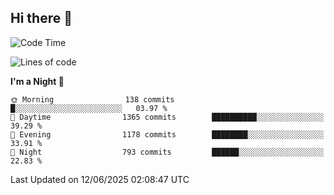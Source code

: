 ## Hi there 👋

<!--
**Wangmerlyn/Wangmerlyn** is a ✨ _special_ ✨ repository because its `README.md` (this file) appears on your GitHub profile.

Here are some ideas to get you started:

- 🔭 I’m currently working on ...
- 🌱 I’m currently learning ...
- 👯 I’m looking to collaborate on ...
- 🤔 I’m looking for help with ...
- 💬 Ask me about ...
- 📫 How to reach me: ...
- 😄 Pronouns: ...
- ⚡ Fun fact: ...
-->
<!--START_SECTION:waka-->
![Code Time](http://img.shields.io/badge/Code%20Time-335%20hrs%2026%20mins-blue)

![Lines of code](https://img.shields.io/badge/From%20Hello%20World%20I%27ve%20Written-15.8%20million%20lines%20of%20code-blue)

**I'm a Night 🦉** 

```text
🌞 Morning                138 commits         █░░░░░░░░░░░░░░░░░░░░░░░░   03.97 % 
🌆 Daytime                1365 commits        ██████████░░░░░░░░░░░░░░░   39.29 % 
🌃 Evening                1178 commits        ████████░░░░░░░░░░░░░░░░░   33.91 % 
🌙 Night                  793 commits         ██████░░░░░░░░░░░░░░░░░░░   22.83 % 
```



 Last Updated on 12/06/2025 02:08:47 UTC
<!--END_SECTION:waka-->
